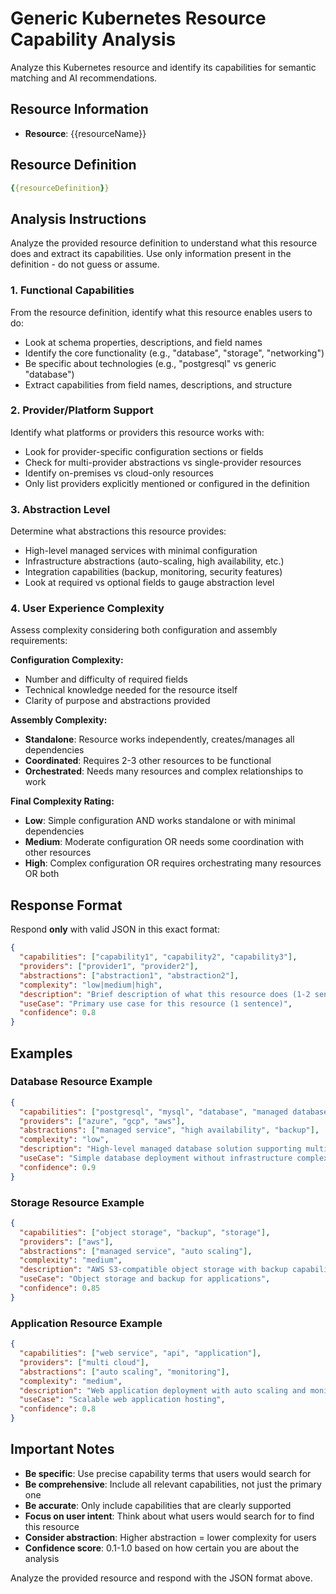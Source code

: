 # Generic Kubernetes Resource Capability Analysis

Analyze this Kubernetes resource and identify its capabilities for semantic matching and AI recommendations.

## Resource Information
- **Resource**: {{resourceName}}

## Resource Definition
```yaml
{{resourceDefinition}}
```

## Analysis Instructions

Analyze the provided resource definition to understand what this resource does and extract its capabilities. Use only information present in the definition - do not guess or assume.

### 1. Functional Capabilities
From the resource definition, identify what this resource enables users to do:
- Look at schema properties, descriptions, and field names
- Identify the core functionality (e.g., "database", "storage", "networking")
- Be specific about technologies (e.g., "postgresql" vs generic "database")
- Extract capabilities from field names, descriptions, and structure

### 2. Provider/Platform Support  
Identify what platforms or providers this resource works with:
- Look for provider-specific configuration sections or fields
- Check for multi-provider abstractions vs single-provider resources
- Identify on-premises vs cloud-only resources
- Only list providers explicitly mentioned or configured in the definition

### 3. Abstraction Level
Determine what abstractions this resource provides:
- High-level managed services with minimal configuration
- Infrastructure abstractions (auto-scaling, high availability, etc.)
- Integration capabilities (backup, monitoring, security features)
- Look at required vs optional fields to gauge abstraction level

### 4. User Experience Complexity
Assess complexity considering both configuration and assembly requirements:

**Configuration Complexity:**
- Number and difficulty of required fields
- Technical knowledge needed for the resource itself
- Clarity of purpose and abstractions provided

**Assembly Complexity:**
- **Standalone**: Resource works independently, creates/manages all dependencies
- **Coordinated**: Requires 2-3 other resources to be functional
- **Orchestrated**: Needs many resources and complex relationships to work

**Final Complexity Rating:**
- **Low**: Simple configuration AND works standalone or with minimal dependencies
- **Medium**: Moderate configuration OR needs some coordination with other resources  
- **High**: Complex configuration OR requires orchestrating many resources OR both

## Response Format

Respond **only** with valid JSON in this exact format:

```json
{
  "capabilities": ["capability1", "capability2", "capability3"],
  "providers": ["provider1", "provider2"],
  "abstractions": ["abstraction1", "abstraction2"],
  "complexity": "low|medium|high",
  "description": "Brief description of what this resource does (1-2 sentences)",
  "useCase": "Primary use case for this resource (1 sentence)",
  "confidence": 0.8
}
```

## Examples

### Database Resource Example
```json
{
  "capabilities": ["postgresql", "mysql", "database", "managed database"],
  "providers": ["azure", "gcp", "aws"],
  "abstractions": ["managed service", "high availability", "backup"],
  "complexity": "low",
  "description": "High-level managed database solution supporting multiple engines and cloud providers",
  "useCase": "Simple database deployment without infrastructure complexity",
  "confidence": 0.9
}
```

### Storage Resource Example
```json
{
  "capabilities": ["object storage", "backup", "storage"],
  "providers": ["aws"],
  "abstractions": ["managed service", "auto scaling"],
  "complexity": "medium",
  "description": "AWS S3-compatible object storage with backup capabilities",
  "useCase": "Object storage and backup for applications",
  "confidence": 0.85
}
```

### Application Resource Example  
```json
{
  "capabilities": ["web service", "api", "application"],
  "providers": ["multi cloud"],
  "abstractions": ["auto scaling", "monitoring"],
  "complexity": "medium",
  "description": "Web application deployment with auto scaling and monitoring",
  "useCase": "Scalable web application hosting",
  "confidence": 0.8
}
```

## Important Notes

- **Be specific**: Use precise capability terms that users would search for
- **Be comprehensive**: Include all relevant capabilities, not just the primary one
- **Be accurate**: Only include capabilities that are clearly supported
- **Focus on user intent**: Think about what users would search for to find this resource
- **Consider abstraction**: Higher abstraction = lower complexity for users
- **Confidence score**: 0.1-1.0 based on how certain you are about the analysis

Analyze the provided resource and respond with the JSON format above.
